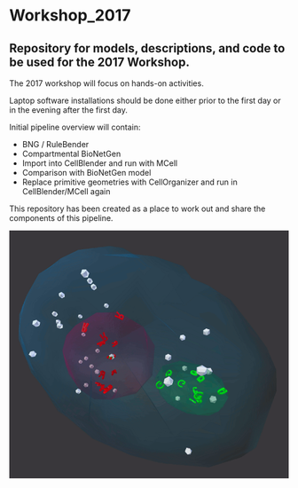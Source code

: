 # Workshop_2017
## Repository for models, descriptions, and code to be used for the 2017 Workshop.

The 2017 workshop will focus on hands-on activities.

Laptop software installations should be done either prior to the first day or in the evening after the first day.

Initial pipeline overview will contain:

* BNG / RuleBender
* Compartmental BioNetGen
* Import into CellBlender and run with MCell
* Comparison with BioNetGen model
* Replace primitive geometries with CellOrganizer and run in CellBlender/MCell again

This repository has been created as a place to work out and share the components of this pipeline.


![Cell1 in CellBlender/MCell](cellblender/Cell1_Test1.gif?raw=true "Cell1 in CellBlender/MCell")
